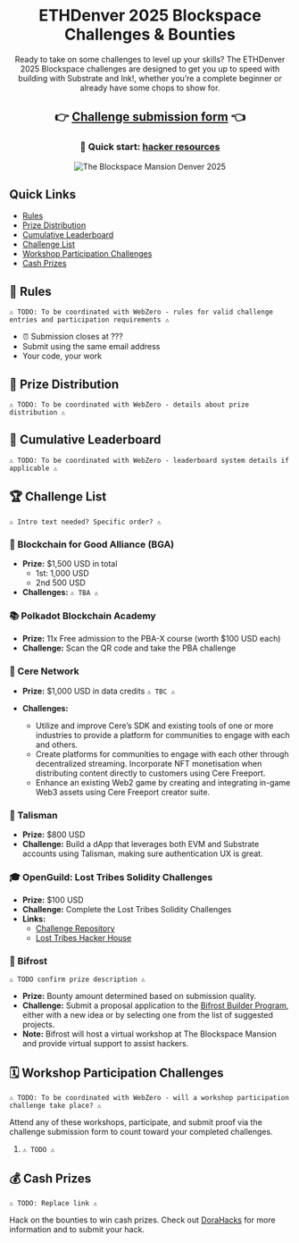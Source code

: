 <div align="center">

# ETHDenver 2025 Blockspace<br>Challenges &amp; Bounties

Ready to take on some challenges to level up your skills? The ETHDenver 2025 Blockspace challenges are designed to get you up to speed with building with Substrate and Ink!, whether you’re a complete beginner or already have some chops to show for.

## 👉 [Challenge submission form](https://voedlx91m5k.typeform.com/to/ymIGMqRo) 👈

### 🚀 Quick start: [hacker resources](https://github.com/JoinWebZero/hackathons/tree/main/hacker-resources)
![The Blockspace Mansion Denver 2025](header.gif)

</div>


## Quick Links

- [Rules](#rules)
- [Prize Distribution](#prize-distribution)
- [Cumulative Leaderboard](#cumulative-leaderboard)
- [Challenge List](#challenge-list)
- [Workshop Participation Challenges](#workshop-participation-challenges)
- [Cash Prizes](#cash-prizes)


## 📌 Rules

`⚠️ TODO: To be coordinated with WebZero - rules for valid challenge entries and participation requirements ⚠️`

- ⏰ Submission closes at ???
- Submit using the same email address
- Your code, your work


## 🎁 Prize Distribution

`⚠️ TODO: To be coordinated with WebZero - details about prize distribution ⚠️`

## 💪 Cumulative Leaderboard

`⚠️ TODO: To be coordinated with WebZero - leaderboard system details if applicable ⚠️`

## 🏆 Challenge List

`⚠️ Intro text needed? Specific order? ⚠️`

### 🤝 Blockchain for Good Alliance (BGA)

- **Prize:** $1,500 USD in total
  - 1st: 1,000 USD
  - 2nd 500 USD
- **Challenges:** `⚠️ TBA ⚠️`

### 📚 Polkadot Blockchain Academy

- **Prize:** 11x Free admission to the PBA-X course (worth $100 USD each)  
- **Challenge:** Scan the QR code and take the PBA challenge

### 🧠 Cere Network

- **Prize:** $1,000 USD in data credits `⚠️ TBC ⚠️`

- **Challenges:**
  - Utilize and improve Cere’s SDK and existing tools of one or more industries to provide a platform for communities to engage with each and others.
  - Create platforms for communities to engage with each other through decentralized streaming. Incorporate NFT monetisation when distributing content directly to customers using Cere Freeport.
  - Enhance an existing Web2 game by creating and integrating in-game Web3 assets using Cere Freeport creator suite.


### 🔮 Talisman

- **Prize:** $800 USD  
- **Challenge:** Build a dApp that leverages both EVM and Substrate accounts using Talisman, making sure authentication UX is great.

### 🎓 OpenGuild: Lost Tribes Solidity Challenges

- **Prize:** $100 USD  
- **Challenge:** Complete the Lost Tribes Solidity Challenges  
- **Links:**
  - [Challenge Repository](https://github.com/openguild-labs/lost-tribes-challenges)
  - [Lost Tribes Hacker House](https://lu.ma/losttribeshackerhouse)

### 🔗 Bifrost

`⚠️ TODO confirm prize description ⚠️`

- **Prize:** Bounty amount determined based on submission quality.  
- **Challenge:** Submit a proposal application to the [Bifrost Builder Program](https://github.com/bifrost-io/mono/tree/main/builder-program), either with a new idea or by selecting one from the list of suggested projects.  
- **Note:** Bifrost will host a virtual workshop at The Blockspace Mansion and provide virtual support to assist hackers.

## 🗓️ Workshop Participation Challenges

`⚠️ TODO: To be coordinated with WebZero - will a workshop participation challenge take place? ⚠️`

Attend any of these workshops, participate, and submit proof via the challenge submission form to count toward your completed challenges.

1. `⚠️ TODO ⚠️`

## 💰 Cash Prizes

`⚠️ TODO: Replace link ⚠️`

Hack on the bounties to win cash prizes. Check out [DoraHacks](https://dorahacks.io/) for more information and to submit your hack.


